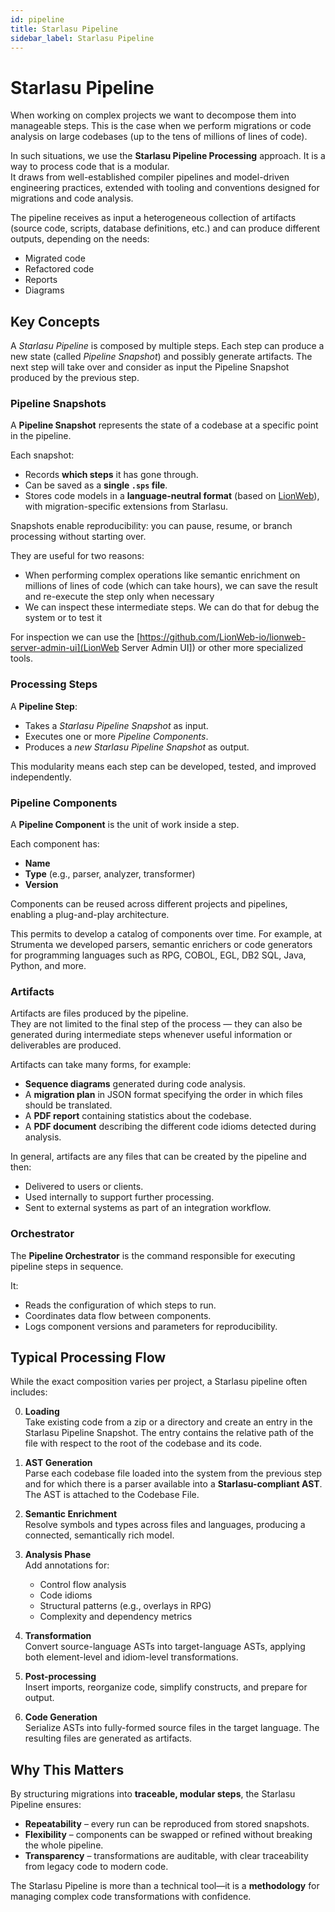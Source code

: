 ```yaml
---
id: pipeline
title: Starlasu Pipeline
sidebar_label: Starlasu Pipeline
---
```


# Starlasu Pipeline

When working on complex projects we want to decompose them into manageable steps. This is the case when we perform migrations or code analysis on large codebases (up to the tens of millions of lines of code).

In such situations, we use the **Starlasu Pipeline Processing** approach. It is a way to process code that is a modular.  
It draws from well-established compiler pipelines and model-driven engineering practices, extended with tooling and conventions designed for migrations and code analysis.

The pipeline receives as input a heterogeneous collection of artifacts (source code, scripts, database definitions, etc.) and can produce different outputs, depending on the needs:

* Migrated code
* Refactored code
* Reports
* Diagrams

## Key Concepts

A _Starlasu Pipeline_ is composed by multiple steps. Each step can produce a new state (called _Pipeline Snapshot_) and possibly generate artifacts. The next step will take over and consider as input the Pipeline Snapshot produced by the previous step.

### Pipeline Snapshots
A **Pipeline Snapshot** represents the state of a codebase at a specific point in the pipeline.

Each snapshot:

- Records **which steps** it has gone through.
- Can be saved as a **single `.sps` file**.
- Stores code models in a **language-neutral format** (based on [LionWeb](https://lionweb.io)), with migration-specific extensions from Starlasu.

Snapshots enable reproducibility: you can pause, resume, or branch processing without starting over.

They are useful for two reasons:

* When performing complex operations like semantic enrichment on millions of lines of code (which can take hours), we can save the result and re-execute the step only when necessary
* We can inspect these intermediate steps. We can do that for debug the system or to test it

For inspection we can use the [https://github.com/LionWeb-io/lionweb-server-admin-ui](LionWeb Server Admin UI]) or other more specialized tools.

### Processing Steps

A **Pipeline Step**:

- Takes a *Starlasu Pipeline Snapshot* as input.
- Executes one or more *Pipeline Components*.
- Produces a *new Starlasu Pipeline Snapshot* as output.

This modularity means each step can be developed, tested, and improved independently.

### Pipeline Components

A **Pipeline Component** is the unit of work inside a step.

Each component has:

- **Name**
- **Type** (e.g., parser, analyzer, transformer)
- **Version**

Components can be reused across different projects and pipelines, enabling a plug-and-play architecture.

This permits to develop a catalog of components over time. For example, at Strumenta we developed parsers, semantic enrichers or code generators for programming languages such as RPG, COBOL, EGL, DB2 SQL, Java, Python, and more.

### Artifacts

Artifacts are files produced by the pipeline.  
They are not limited to the final step of the process — they can also be generated during intermediate steps whenever useful information or deliverables are produced.

Artifacts can take many forms, for example:

- **Sequence diagrams** generated during code analysis.
- A **migration plan** in JSON format specifying the order in which files should be translated.
- A **PDF report** containing statistics about the codebase.
- A **PDF document** describing the different code idioms detected during analysis.

In general, artifacts are any files that can be created by the pipeline and then:

- Delivered to users or clients.
- Used internally to support further processing.
- Sent to external systems as part of an integration workflow.

### Orchestrator

The **Pipeline Orchestrator** is the command responsible for executing pipeline steps in sequence.

It:

- Reads the configuration of which steps to run.
- Coordinates data flow between components.
- Logs component versions and parameters for reproducibility.

## Typical Processing Flow

While the exact composition varies per project, a Starlasu pipeline often includes:

0. **Loading**  
   Take existing code from a zip or a directory and create an entry in the Starlasu Pipeline Snapshot. The entry contains the relative path of the file with respect to the root of the codebase and its code.

1. **AST Generation**  
   Parse each codebase file loaded into the system from the previous step and for which there is a parser available into a **Starlasu-compliant AST**. The AST is attached to the Codebase File.

2. **Semantic Enrichment**  
   Resolve symbols and types across files and languages, producing a connected, semantically rich model.

3. **Analysis Phase**  
   Add annotations for:
    - Control flow analysis
    - Code idioms
    - Structural patterns (e.g., overlays in RPG)
    - Complexity and dependency metrics

4. **Transformation**  
   Convert source-language ASTs into target-language ASTs, applying both element-level and idiom-level transformations.

5. **Post-processing**  
   Insert imports, reorganize code, simplify constructs, and prepare for output.

6. **Code Generation**  
   Serialize ASTs into fully-formed source files in the target language. The resulting files are generated as artifacts.


## Why This Matters

By structuring migrations into **traceable, modular steps**, the Starlasu Pipeline ensures:
 
- **Repeatability** – every run can be reproduced from stored snapshots.
- **Flexibility** – components can be swapped or refined without breaking the whole pipeline.
- **Transparency** – transformations are auditable, with clear traceability from legacy code to modern code.

The Starlasu Pipeline is more than a technical tool—it is a **methodology** for managing complex code transformations 
with confidence.